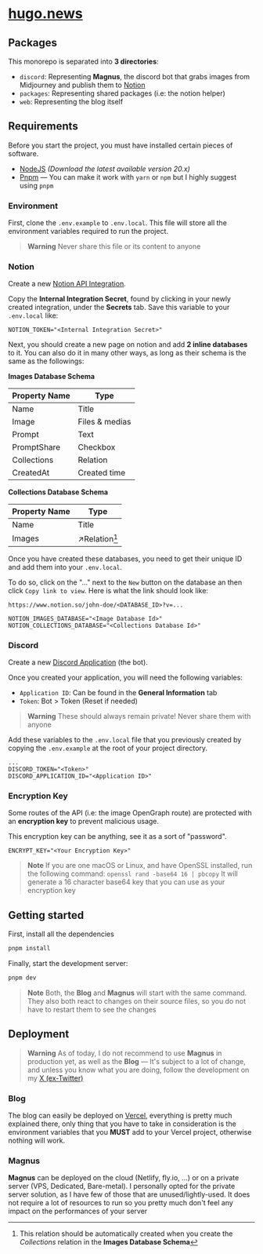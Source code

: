 # [hugo.news](https://hugo.news)

## Packages

This monorepo is separated into **3 directories**:
- `discord`: Representing **Magnus**, the discord bot that grabs images from Midjourney and publish them to [Notion](https://notion.so)
- `packages`: Representing shared packages (i.e: the notion helper)
- `web`: Representing the blog itself

## Requirements
Before you start the project, you must have installed certain pieces of software.
- [NodeJS](https://nodejs.org/en) _(Download the latest available version 20.x)_
- [Pnpm](https://pnpm.io/installation) — You can make it work with `yarn` or `npm` but I highly suggest using `pnpm`

### Environment
First, clone the `.env.example` to `.env.local`. This file will store all the environment variables required to run the project.
> **Warning**
> Never share this file or its content to anyone


### Notion 
Create a new [Notion API Integration](https://www.notion.so/my-integrations).

Copy the **Internal Integration Secret**, found by clicking in your newly created integration, under the **Secrets** tab.
Save this variable to your `.env.local` like:
```env
NOTION_TOKEN="<Internal Integration Secret>"
```

Next, you should create a new page on notion and add **2 inline databases** to it. You can also do it in many other ways, as long as their schema is the same as the followings:

**Images Database Schema**

| Property Name | Type           |
|---------------|----------------|
| Name          | Title          |
| Image         | Files & medias |
| Prompt        | Text           |
| PromptShare   | Checkbox       |
| Collections   | Relation       |
| CreatedAt     | Created time   |

**Collections Database Schema**

| Property Name | Type                  |
|---------------|-----------------------|
| Name          | Title                 |
| Images        | ↗︎Relation[^relation] |

[^relation]: This relation should be automatically created when you create the _Collections_ relation in the **Images Database Schema**

Once you have created these databases, you need to get their unique ID and add them into your `.env.local`.

To do so, click on the "..." next to the `New` button on the database an then click `Copy link to view`.
Here is what the link should look like:
```text
https://www.notion.so/john-doe/<DATABASE_ID>?v=...
```

```env
NOTION_IMAGES_DATABASE="<Image Database Id>"
NOTION_COLLECTIONS_DATABASE="<Collections Database Id>"
```

### Discord
Create a new [Discord Application](https://discord.com/developers/applications) (the bot).

Once you created your application, you will need the following variables:
- `Application ID`: Can be found in the **General Information** tab
- `Token`: Bot > Token (Reset if needed)

> **Warning**
> These should always remain private! Never share them with anyone

Add these variables to the `.env.local` file that you previously created by copying the `.env.example` at the root of your project directory.
```env
...
DISCORD_TOKEN="<Token>"
DISCORD_APPLICATION_ID="<Application ID>"
```

### Encryption Key
Some routes of the API (i.e: the image OpenGraph route) are protected with an **encryption key** to prevent malicious usage.

This encryption key can be anything, see it as a sort of "password".

```env
ENCRYPT_KEY="<Your Encryption Key>"
```

> **Note**
> If you are one macOS or Linux, and have OpenSSL installed, run the following command:
> ```openssl rand -base64 16 | pbcopy```
> It will generate a 16 character base64 key that you can use as your encryption key


## Getting started

First, install all the dependencies
```bash
pnpm install
```


Finally, start the development server:
```bash
pnpm dev
```
> **Note**
> Both, the **Blog** and **Magnus** will start with the same command. They also both react to changes on their source files, so you do not have to restart them to see the changes


## Deployment

> **Warning**
> As of today, I do not recommend to use **Magnus** in production yet, as well as the **Blog** — It's subject to a lot of change, and unless you know what you are doing, follow the development on my [X (ex-Twitter)](https://x.com/hugovntr)

### Blog
The blog can easily be deployed on [Vercel](https://vercel.com), everything is pretty much explained there, only thing that you have to take in consideration is the environment variables that you **MUST** add to your Vercel project, otherwise nothing will work.

### Magnus
**Magnus** can be deployed on the cloud (Netlify, fly.io, ...) or on a private server (VPS, Dedicated, Bare-metal). I personally opted for the private server solution, as I have few of those that are unused/lightly-used.
It does not require a lot of resources to run so you pretty much don't feel any impact on the performances of your server